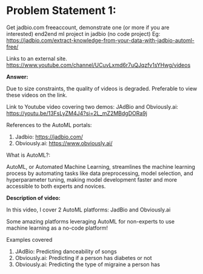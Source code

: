
# Problem Statement 1:

Get jadbio.com freeaccount,  demonstrate one (or more if you are interested)  end2end ml project in jadbio (no code project) 
Eg:  https://jadbio.com/extract-knowledge-from-your-data-with-jadbio-automl-free/

Links to an external site.
https://www.youtube.com/channel/UCuvLxmd6r7uQJqzfv1sYHwg/videos

**Answer:**


 Due to size constraints, the quality of videos is degraded. Preferable to view these videos on the link. 

Link to Youtube video covering two demos: JAdBio and Obviously.ai:
https://youtu.be/13FsLyZM4J4?si=2L_mZ2MBdgDORa9j

References to the AutoML portals:
1) Jadbio: https://jadbio.com/
2) Obviously.ai: https://www.obviously.ai/

What is AutoML?:

AutoML, or Automated Machine Learning, streamlines the machine learning process by automating tasks like data preprocessing, model selection, and hyperparameter tuning, making model development faster and more accessible to both experts and novices.

**Description of video:**

In this video, I cover 2 AutoML platforms: JadBio and Obviously.ai

Some amazing platforms leveraging AutoML for non-experts to use machine learning as a no-code platform!

Examples covered

1) JAdBio: Predicting danceability of songs
2) Obviously.ai:  Predicting if a person has diabetes or not
3) Obviously.ai: Predicting the type of migraine a person has



